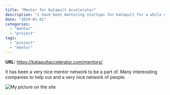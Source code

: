 ```yaml
---
title: "Mentor for Katapult Accelerator"
description: "I have been mentoring startups for Katapult for a while now"
date: "2019-01-01"
categories:
  - "mentor"
  - "project"
tags:
  - "project"
  - "mentor"
---
```


**URL:** https://katapultaccelerator.com/mentors/

It has been a very nice mentor network to be a part of. Many interessting companies to help out and a very nice network of people.

![My picture on the site](/images/katapultmentor.png)

